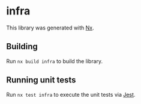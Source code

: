 # infra

This library was generated with [Nx](https://nx.dev).

## Building

Run `nx build infra` to build the library.

## Running unit tests

Run `nx test infra` to execute the unit tests via [Jest](https://jestjs.io).
